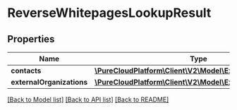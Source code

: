 # ReverseWhitepagesLookupResult

## Properties
Name | Type | Description | Notes
------------ | ------------- | ------------- | -------------
**contacts** | [**\PureCloudPlatform\Client\V2\Model\ExternalContact[]**](ExternalContact.md) |  | [optional] 
**externalOrganizations** | [**\PureCloudPlatform\Client\V2\Model\ExternalOrganization[]**](ExternalOrganization.md) |  | [optional] 

[[Back to Model list]](../README.md#documentation-for-models) [[Back to API list]](../README.md#documentation-for-api-endpoints) [[Back to README]](../README.md)



